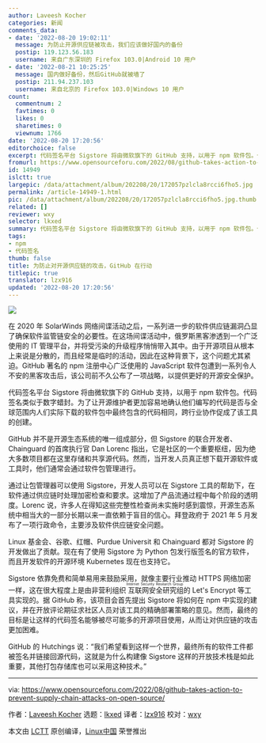 ```yaml
---
author: Laveesh Kocher
categories: 新闻
comments_data:
- date: '2022-08-20 19:02:11'
  message: 为防止开源供应链被攻击，我们应该做好国内的备份
  postip: 119.123.56.183
  username: 来自广东深圳的 Firefox 103.0|Android 10 用户
- date: '2022-08-21 10:25:25'
  message: 国内做好备份，然后GitHub就被墙了
  postip: 211.94.237.103
  username: 来自北京的 Firefox 103.0|Windows 10 用户
count:
  commentnum: 2
  favtimes: 0
  likes: 0
  sharetimes: 0
  viewnum: 1766
date: '2022-08-20 17:20:56'
editorchoice: false
excerpt: 代码签名平台 Sigstore 将由微软旗下的 GitHub 支持，以用于 npm 软件包。代码签名类似于数字蜡封。
fromurl: https://www.opensourceforu.com/2022/08/github-takes-action-to-prevent-supply-chain-attacks-on-open-source/
id: 14949
islctt: true
largepic: /data/attachment/album/202208/20/172057pzlcla8rcci6fho5.jpg
permalink: /article-14949-1.html
pic: /data/attachment/album/202208/20/172057pzlcla8rcci6fho5.jpg.thumb.jpg
related: []
reviewer: wxy
selector: lkxed
summary: 代码签名平台 Sigstore 将由微软旗下的 GitHub 支持，以用于 npm 软件包。代码签名类似于数字蜡封。
tags:
- npm
- 代码签名
thumb: false
title: 为防止对开源供应链的攻击，GitHub 在行动
titlepic: true
translator: lzx916
updated: '2022-08-20 17:20:56'
---
```


![](/data/attachment/album/202208/20/172057pzlcla8rcci6fho5.jpg)


在 2020 年 SolarWinds 网络间谍活动之后，一系列进一步的软件供应链漏洞凸显了确保软件监管链安全的必要性。在这场间谍活动中，俄罗斯黑客渗透到一个广泛使用的 IT 管理平台，并将受污染的升级程序悄悄带入其中。由于开源项目从根本上来说是分散的，而且经常是临时的活动，因此在这种背景下，这个问题尤其紧迫。GitHub 著名的 npm 注册中心广泛使用的 JavaScript 软件包遭到一系列令人不安的黑客攻击后，该公司前不久公布了一项战略，以提供更好的开源安全保护。


代码签名平台 Sigstore 将由微软旗下的 GitHub 支持，以用于 npm 软件包。代码签名类似于数字蜡封。为了让开源维护者更加容易地确认他们编写的代码是否与全球范围内人们实际下载的软件包中最终包含的代码相同，跨行业协作促成了该工具的创建。


GitHub 并不是开源生态系统的唯一组成部分，但 Sigstore 的联合开发者、Chainguard 的首席执行官 Dan Lorenc 指出，它是社区的一个重要枢纽，因为绝大多数项目都在这里存储和共享源代码。然而，当开发人员真正想下载开源软件或工具时，他们通常会通过软件包管理进行。


通过让包管理器可以使用 Sigstore，开发人员可以在 Sigstore 工具的帮助下，在软件通过供应链时处理加密检查和要求。这增加了产品流通过程中每个阶段的透明度。Lorenc 说，许多人在得知这些完整性检查尚未实施时感到震惊，开源生态系统中相当大的一部分长期以来一直依赖于盲目的信心。拜登政府于 2021 年 5 月发布了一项行政命令，主要涉及软件供应链安全问题。


Linux 基金会、谷歌、红帽、Purdue Universit 和 Chainguard 都对 Sigstore 的开发做出了贡献。现在有了使用 Sigstore 为 Python 包发行版签名的官方软件，而且开发软件的开源环境 Kubernetes 现在也支持它。


Sigstore 依靠免费和简单易用来鼓励采用，就像主要行业推动 HTTPS 网络加密一样，这在很大程度上是由非营利组织<ruby> 互联网安全研究组 <rt>  Internet Security Research Group </rt></ruby>的 Let's Encrypt 等工具实现的。据 GitHub 称，该项目会首先提出 Sigstore 将如何在 npm 中实现的建议，并在开放评论期征求社区人员对该工具的精确部署策略的意见。然而，最终的目标是让这样的代码签名能够被尽可能多的开源项目使用，从而让对供应链的攻击更加困难。


GitHub 的 Hutchings 说：“我们希望看到这样一个世界，最终所有的软件工件都被签名并链接回源代码，这就是为什么构建像 Sigstore 这样的开放技术栈是如此重要，其他打包存储库也可以采用这种技术。”




---


via: <https://www.opensourceforu.com/2022/08/github-takes-action-to-prevent-supply-chain-attacks-on-open-source/>


作者：[Laveesh Kocher](https://www.opensourceforu.com/author/laveesh-kocher/) 选题：[lkxed](https://github.com/lkxed) 译者：[lzx916](https://github.com/lzx916) 校对：[wxy](https://github.com/wxy)


本文由 [LCTT](https://github.com/LCTT/TranslateProject) 原创编译，[Linux中国](https://linux.cn/) 荣誉推出